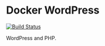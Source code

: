 # Docker WordPress

[![Build Status](https://travis-ci.org/joshbetz/docker-wordpress.svg?branch=master)](https://travis-ci.org/joshbetz/docker-wordpress)

WordPress and PHP.
